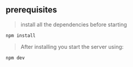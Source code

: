 ## prerequisites
>install all the dependencies before starting

`npm install`

>After installing you start the server using:

`npm dev`